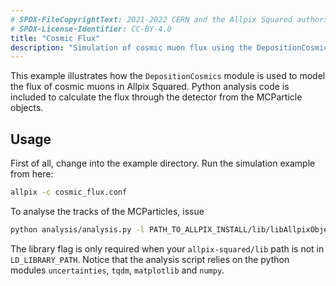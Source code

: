 ```yaml
---
# SPDX-FileCopyrightText: 2021-2022 CERN and the Allpix Squared authors
# SPDX-License-Identifier: CC-BY-4.0
title: "Cosmic Flux"
description: "Simulation of cosmic muon flux using the DepositionCosmics module"
---
```


This example illustrates how the `DepositionCosmics` module is used to model the flux of cosmic muons in Allpix Squared. Python analysis code is included to calculate the flux through the detector from the MCParticle objects.

## Usage
First of all, change into the example directory. Run the simulation example from here:
```sh
allpix -c cosmic_flux.conf
```
To analyse the tracks of the MCParticles, issue
```sh
python analysis/analysis.py -l PATH_TO_ALLPIX_INSTALL/lib/libAllpixObjects.so
```
The library flag is only required when your `allpix-squared/lib` path is not in `LD_LIBRARY_PATH`.
Notice that the analysis script relies on the python modules `uncertainties`, `tqdm`, `matplotlib` and `numpy`.
